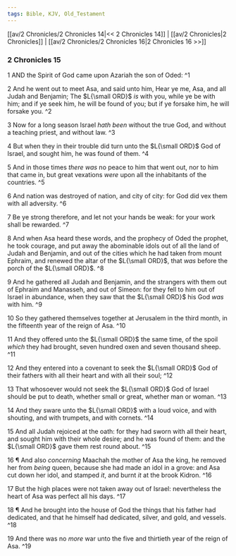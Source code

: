 ```yaml
---
tags: Bible, KJV, Old_Testament
---
```


[[av/2 Chronicles/2 Chronicles 14|<< 2 Chronicles 14]] | [[av/2 Chronicles|2 Chronicles]] | [[av/2 Chronicles/2 Chronicles 16|2 Chronicles 16 >>]]

### 2 Chronicles 15

1 AND the Spirit of God came upon Azariah the son of Oded: ^1

2 And he went out to meet Asa, and said unto him, Hear ye me, Asa, and all Judah and Benjamin; The $L{\small ORD}$ _is_ with you, while ye be with him; and if ye seek him, he will be found of you; but if ye forsake him, he will forsake you. ^2

3 Now for a long season Israel _hath_ _been_ without the true God, and without a teaching priest, and without law. ^3

4 But when they in their trouble did turn unto the $L{\small ORD}$ God of Israel, and sought him, he was found of them. ^4

5 And in those times _there_ _was_ no peace to him that went out, nor to him that came in, but great vexations _were_ upon all the inhabitants of the countries. ^5

6 And nation was destroyed of nation, and city of city: for God did vex them with all adversity. ^6

7 Be ye strong therefore, and let not your hands be weak: for your work shall be rewarded. ^7

8 And when Asa heard these words, and the prophecy of Oded the prophet, he took courage, and put away the abominable idols out of all the land of Judah and Benjamin, and out of the cities which he had taken from mount Ephraim, and renewed the altar of the $L{\small ORD}$, that _was_ before the porch of the $L{\small ORD}$. ^8

9 And he gathered all Judah and Benjamin, and the strangers with them out of Ephraim and Manasseh, and out of Simeon: for they fell to him out of Israel in abundance, when they saw that the $L{\small ORD}$ his God _was_ with him. ^9

10 So they gathered themselves together at Jerusalem in the third month, in the fifteenth year of the reign of Asa. ^10

11 And they offered unto the $L{\small ORD}$ the same time, of the spoil _which_ they had brought, seven hundred oxen and seven thousand sheep. ^11

12 And they entered into a covenant to seek the $L{\small ORD}$ God of their fathers with all their heart and with all their soul; ^12

13 That whosoever would not seek the $L{\small ORD}$ God of Israel should be put to death, whether small or great, whether man or woman. ^13

14 And they sware unto the $L{\small ORD}$ with a loud voice, and with shouting, and with trumpets, and with cornets. ^14

15 And all Judah rejoiced at the oath: for they had sworn with all their heart, and sought him with their whole desire; and he was found of them: and the $L{\small ORD}$ gave them rest round about. ^15

16 ¶ And also _concerning_ Maachah the mother of Asa the king, he removed her from _being_ queen, because she had made an idol in a grove: and Asa cut down her idol, and stamped _it_, and burnt _it_ at the brook Kidron. ^16

17 But the high places were not taken away out of Israel: nevertheless the heart of Asa was perfect all his days. ^17

18 ¶ And he brought into the house of God the things that his father had dedicated, and that he himself had dedicated, silver, and gold, and vessels. ^18

19 And there was no _more_ war unto the five and thirtieth year of the reign of Asa. ^19
